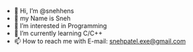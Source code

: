 - 👋 Hi, I’m @snehhens
- 💞️ my Name is Sneh
- 👀 I’m interested in Programming
- 🌱 I’m currently learning C/C++
- 📫 How to reach me with E-mail: snehpatel.exe@gmail.com

<!---
snehhens/snehhens is a ✨ special ✨ repository because its `README.md` (this file) appears on your GitHub profile.
You can click the Preview link to take a look at your changes.
--->
